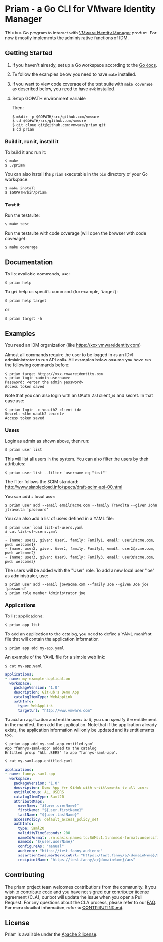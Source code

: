 # Priam - a Go CLI for VMware Identity Manager

This is a Go program to interact with [VMware Identity Manager](http://www.vmware.com/products/identity-manager.html) product.
For now it mostly implements the administrative functions of IDM.

## Getting Started

1. If you haven't already, set up a Go workspace according to the [Go docs](http://golang.org/doc).
2. To follow the examples below you need to have `make` installed. 
3. If you want to view code coverage of the test suite with `make coverage` as described below, you need to have `awk` installed.
4. Setup GOPATH environment variable

	Then:
	```
	$ mkdir -p $GOPATH/src/github.com/vmware
	$ cd $GOPATH/src/github.com/vmware
	$ git clone git@github.com:vmware/priam.git
	$ cd priam
	```

### Build it, run it, install it

To build it and run it:

    $ make
    $ ./priam

You can also install the `priam` executable in the `bin` directory of your Go workspace:

    $ make install
    $ $GOPATH/bin/priam

### Test it
Run the testsuite:

    $ make test

Run the testsuite with code coverage (will open the browser with code coverage):

    $ make coverage

## Documentation

To list available commands, use:

    $ priam help

To get help on specific command (for example, 'target'):

    $ priam help target

or 

    $ priam target -h

## Examples

You need an IDM organization (like https://xxx.vmwareidentity.com)

Almost all commands require the user to be logged in as an IDM admininistrator to run API calls.
All examples below assume you have run the following commands before:

    $ priam target https://xxx.vmwareidentity.com
    $ priam login <admin username>
    Password: <enter the admin password>
    Access token saved

Note that you can also login with an OAuth 2.0 client_id and secret. In that case use:

    $ priam login -c <oauth2 client id>
    Secret: <the oauth2 secret>
    Access token saved

### Users

Login as admin as shown above, then run:

    $ priam user list

This will list all users in the system.
You can also filter the users by their attributes:

    $ priam user list --filter 'username eq "test"'

The filter follows the SCIM standard: http://www.simplecloud.info/specs/draft-scim-api-00.html

You can add a local user:

    $ priam user add --email email@acme.com --family Travolta --given John jtravolta 'password'

You can also add a list of users defined in a YAML file:

    $ priam user load list-of-users.yaml
    $ cat list-of-users.yaml
    ---
    - {name: user1, given: User1, family: Family1, email: user1@acme.com, pwd: welcome1}
    - {name: user2, given: User2, family: Family2, email: user2@acme.com, pwd: welcome2}
    - {name: user3, given: User3, family: Family3, email: user3@acme.com, pwd: welcome3}

The users will be added with the "User" role.
To add a new local user "joe" as administrator, use:

    $ priam user add --email joe@acme.com --family Joe --given Joe joe 'password'
    $ priam role member Administrator joe

### Applications

To list applications:

    $ priam app list

To add an application to the catalog, you need to define a YAML manifest file that will contain the application information.

    $ priam app add my-app.yaml

An example of the YAML file for a simple web link:

    $ cat my-app.yaml
```yaml
applications:
- name: my-example-application
  workspace:
    packageVersion: '1.0'
    description: GitHub's Demo App
    catalogItemType: WebAppLink
    authInfo:
      type: WebAppLink
      targetUrl: "http://www.vmware.com"
```

To add an application and entitle users to it, you can specify the entitlement in the manifest, then add the application.
Note that if the application already exists, the application information will only be updated and its entitlements too.

    $ priam app add my-saml-app-entitled.yaml
    App "fannys-saml-app" added to the catalog
    Entitled group "ALL USERS" to app "fannys-saml-app".

    $ cat my-saml-app-entitled.yaml
```yaml
applications:
- name: fannys-saml-app
  workspace:
    packageVersion: '1.0'
    description: Demo App for GiHub with entitlements to all users
    entitleGroup: ALL USERS
    catalogItemType: Saml20
    attributeMaps:
      userName: "${user.userName}"
      firstName: "${user.firstName}"
      lastName: "${user.lastName}"
    accessPolicy: default_access_policy_set
    authInfo:
      type: Saml20
      validityTimeSeconds: 200
      nameIdFormat: urn:oasis:names:tc:SAML:1.1:nameid-format:unspecified
      nameId: "${user.userName}"
      configureAs: "manual"
      audience: "https://test.fanny.audience"
      assertionConsumerServiceUrl: "https://test.fanny/a/{domainName}/acs?RelayState=http://mail.google.com/a/{domainName}"
      recipientName: "https://test.fanny/a/{domainName}/acs"
```

## Contributing

The priam project team welcomes contributions from the community. If you wish to contribute code and you have not
signed our contributor license agreement (CLA), our bot will update the issue when you open a Pull Request. For any
questions about the CLA process, please refer to our [FAQ](https://cla.vmware.com/faq). For more detailed information,
refer to [CONTRIBUTING.md](CONTRIBUTING.md).

## License

Priam is available under the [Apache 2 license](LICENSE).